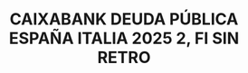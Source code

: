 ---
layout: fund
title: CAIXABANK DEUDA PÚBLICA ESPAÑA ITALIA 2025 2, FI SIN RETRO
isin: ES0113232005
---